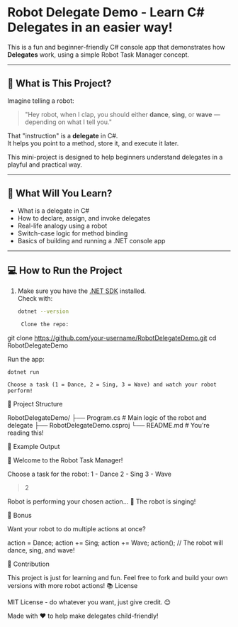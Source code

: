  # Robot Delegate Demo - Learn C# Delegates in an easier way!

 This is a fun and beginner-friendly C# console app that demonstrates how **Delegates** work, using a simple Robot Task Manager concept.

 ---

## 🚀 What is This Project?

Imagine telling a robot:  
> "Hey robot, when I clap, you should either **dance**, **sing**, or **wave** — depending on what I tell you."

That "instruction" is a **delegate** in C#.  
It helps you point to a method, store it, and execute it later.

This mini-project is designed to help beginners understand delegates in a playful and practical way.

---

## 🧠 What Will You Learn?

- What is a delegate in C#
- How to declare, assign, and invoke delegates
- Real-life analogy using a robot
- Switch-case logic for method binding
- Basics of building and running a .NET console app

---

## 💻 How to Run the Project

1. Make sure you have the [.NET SDK](https://dotnet.microsoft.com/en-us/download) installed.  
   Check with:

   ```bash
   dotnet --version

    Clone the repo:

git clone https://github.com/your-username/RobotDelegateDemo.git
cd RobotDelegateDemo

Run the app:

    dotnet run

    Choose a task (1 = Dance, 2 = Sing, 3 = Wave) and watch your robot perform!

📂 Project Structure

RobotDelegateDemo/
├── Program.cs       # Main logic of the robot and delegate
├── RobotDelegateDemo.csproj
└── README.md        # You're reading this!

🧸 Example Output

🤖 Welcome to the Robot Task Manager!

Choose a task for the robot:
1 - Dance
2 - Sing
3 - Wave
> 2

Robot is performing your chosen action...
🎤 The robot is singing!

🎁 Bonus

Want your robot to do multiple actions at once?

action = Dance;
action += Sing;
action += Wave;
action(); // The robot will dance, sing, and wave!

🙌 Contribution

This project is just for learning and fun. Feel free to fork and build your own versions with more robot actions!
📚 License

MIT License - do whatever you want, just give credit. 😊

Made with ❤️ to help make delegates child-friendly!
